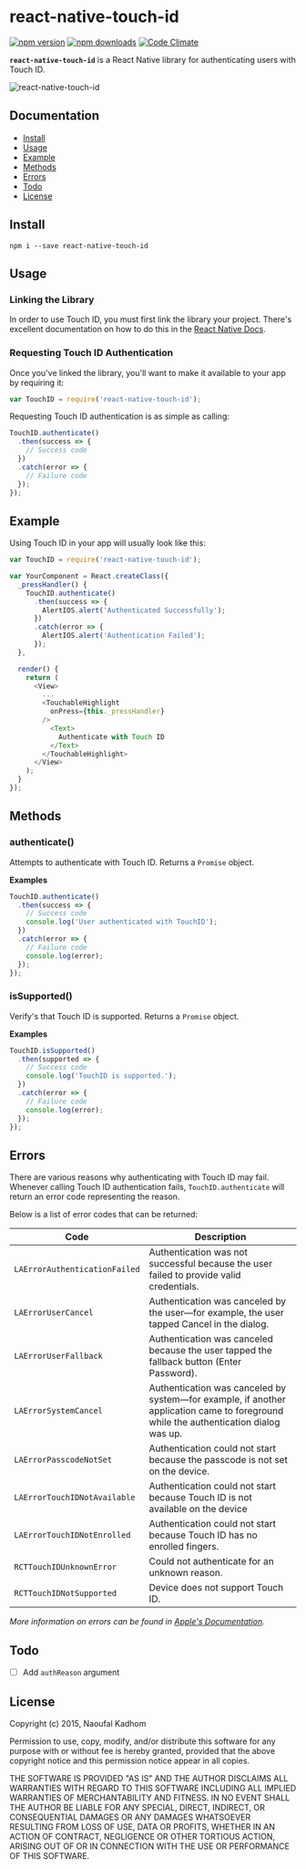 # react-native-touch-id

[![npm version](https://img.shields.io/npm/v/react-native-touch-id.svg?style=flat-square)](https://www.npmjs.com/package/react-native-touch-id)
[![npm downloads](https://img.shields.io/npm/dm/react-native-touch-id.svg?style=flat-square)](https://www.npmjs.com/package/react-native-touch-id)
[![Code Climate](https://img.shields.io/codeclimate/github/naoufal/react-native-touch-id.svg?style=flat-square)](https://codeclimate.com/github/naoufal/react-native-touch-id)

__`react-native-touch-id`__ is a React Native library for authenticating users with Touch ID.

![react-native-touch-id](https://cloud.githubusercontent.com/assets/1627824/7975919/2c69a776-0a42-11e5-9773-3ea1c7dd79f3.gif)

## Documentation
- [Install](https://github.com/naoufal/react-native-touch-id#install)
- [Usage](https://github.com/naoufal/react-native-touch-id#usage)
- [Example](https://github.com/naoufal/react-native-touch-id#example)
- [Methods](https://github.com/naoufal/react-native-touch-id#methods)
- [Errors](https://github.com/naoufal/react-native-touch-id#errors)
- [Todo](https://github.com/naoufal/react-native-touch-id#todo)
- [License](https://github.com/naoufal/react-native-touch-id#license)

## Install
```shell
npm i --save react-native-touch-id
```

## Usage
### Linking the Library
In order to use Touch ID, you must first link the library your project.  There's excellent documentation on how to do this in the [React Native Docs](https://facebook.github.io/react-native/docs/linking-libraries.html#content).

### Requesting Touch ID Authentication
Once you've linked the library, you'll want to make it available to your app by requiring it:

```js
var TouchID = require('react-native-touch-id');
```

Requesting Touch ID authentication is as simple as calling:
```js
TouchID.authenticate()
  .then(success => {
    // Success code
  })
  .catch(error => {
    // Failure code
  });
});
```

## Example
Using Touch ID in your app will usually look like this:
```js
var TouchID = require('react-native-touch-id');

var YourComponent = React.createClass({
  _pressHandler() {
    TouchID.authenticate()
      .then(success => {
        AlertIOS.alert('Authenticated Successfully');
      })
      .catch(error => {
        AlertIOS.alert('Authentication Failed');
      });
  },

  render() {
    return (
      <View>
        ...
        <TouchableHighlight
          onPress={this._pressHandler}
        />
          <Text>
            Authenticate with Touch ID
          </Text>
        </TouchableHighlight>
      </View>
    );
  }
});
```

## Methods
### authenticate()
Attempts to authenticate with Touch ID.
Returns a `Promise` object.

__Examples__
```js
TouchID.authenticate()
  .then(success => {
    // Success code
    console.log('User authenticated with TouchID');
  })
  .catch(error => {
    // Failure code
    console.log(error);
  });
});
```

### isSupported()
Verify's that Touch ID is supported.
Returns a `Promise` object.

__Examples__
```js
TouchID.isSupported()
  .then(supported => {
    // Success code
    console.log('TouchID is supported.');
  })
  .catch(error => {
    // Failure code
    console.log(error);
  });
});
```

## Errors
There are various reasons why authenticating with Touch ID may fail.  Whenever calling Touch ID authentication fails, `TouchID.authenticate` will return an error code representing the reason.

Below is a list of error codes that can be returned:

| Code | Description |
|---|---|
| `LAErrorAuthenticationFailed` | Authentication was not successful because the user failed to provide valid credentials. |
| `LAErrorUserCancel` | Authentication was canceled by the user—for example, the user tapped Cancel in the dialog. |
| `LAErrorUserFallback` | Authentication was canceled because the user tapped the fallback button (Enter Password). |
| `LAErrorSystemCancel` | Authentication was canceled by system—for example, if another application came to foreground while the authentication dialog was up. |
| `LAErrorPasscodeNotSet` | Authentication could not start because the passcode is not set on the device. |
| `LAErrorTouchIDNotAvailable` | Authentication could not start because Touch ID is not available on the device |
| `LAErrorTouchIDNotEnrolled` | Authentication could not start because Touch ID has no enrolled fingers. |
| `RCTTouchIDUnknownError` | Could not authenticate for an unknown reason. |
| `RCTTouchIDNotSupported` | Device does not support Touch ID. |

_More information on errors can be found in [Apple's Documentation](https://developer.apple.com/library/prerelease/ios/documentation/LocalAuthentication/Reference/LAContext_Class/index.html#//apple_ref/c/tdef/LAError)._

## Todo
- [ ] Add `authReason` argument

## License
Copyright (c) 2015, Naoufal Kadhom

Permission to use, copy, modify, and/or distribute this software for any purpose with or without fee is hereby granted, provided that the above copyright notice and this permission notice appear in all copies.

THE SOFTWARE IS PROVIDED "AS IS" AND THE AUTHOR DISCLAIMS ALL WARRANTIES WITH REGARD TO THIS SOFTWARE INCLUDING ALL IMPLIED WARRANTIES OF MERCHANTABILITY AND FITNESS. IN NO EVENT SHALL THE AUTHOR BE LIABLE FOR ANY SPECIAL, DIRECT, INDIRECT, OR CONSEQUENTIAL DAMAGES OR ANY DAMAGES WHATSOEVER RESULTING FROM LOSS OF USE, DATA OR PROFITS, WHETHER IN AN ACTION OF CONTRACT, NEGLIGENCE OR OTHER TORTIOUS ACTION, ARISING OUT OF OR IN CONNECTION WITH THE USE OR PERFORMANCE OF THIS SOFTWARE.
